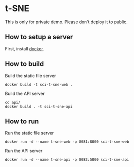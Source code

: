 # t-SNE

This is only for private demo. Please don't deploy it to public.

## How to setup a server

First, install [docker](https://docs.docker.com/engine/installation/linux/docker-ce/ubuntu/#os-requirements).

## How to build

Build the static file server

```shell
docker build -t sci-t-sne-web .
```

Build the API server

```shell
cd api/
docker build . -t sci-t-sne-api
```

## How to run

Run the static file server

```shell
docker run -d --name t-sne-web -p 8081:8000 sci-t-sne-web
```

Run the API server

```shell
docker run -d --name t-sne-api -p 8082:5000 sci-t-sne-api
```

